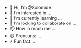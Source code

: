 - 👋 Hi, I’m @Solomide
- 👀 I’m interested in ...
- 🌱 I’m currently learning ...
- 💞️ I’m looking to collaborate on ...
- 📫 How to reach me ...
- 😄 Pronouns: ...
- ⚡ Fun fact: ...

<!---
Solomide/Solomide is a ✨ special ✨ repository because its `README.md` (this file) appears on your GitHub profile.
You can click the Preview link to take a look at your changes.
--->
